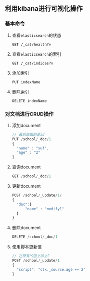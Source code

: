 ## 利用kibana进行可视化操作

### 基本命令

1. 查看`elasticsearch`的状态 

   `GET /_cat/health?v`

2. 查看`elasticsearch`的索引

   `GET /_cat/indices?v`

3. 添加索引

   `PUT indexName`

4. 删除索引

   `DELETE indexName`

### 对文档进行CRUD操作

1. 添加document

   ```js
   // 最后面跟的是id
   PUT /school/_doc/1
   {
     "name" : "xuf",
     "age" : "2"
   }
   ```

2. 查询document

   ```js
   GET /school/_doc/1
   ```

3. 更新document

   ```js
   POST /school/_update/1/
   {
     "doc":{
         "name" : "modify1"
     }
   }
   
   ```

4. 删除document

   ```js
   DELETE /school/_doc/1
   ```

5. 使用脚本更新值

   ```js
   // 在原有的值上加上2
   POST /school/_update/1
   {
     "script": "ctx._source.age += 2"
   }
   ```

